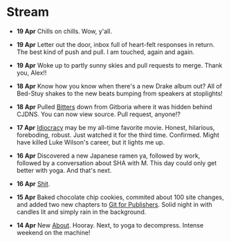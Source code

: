 Stream
======

+ **19 Apr** Chills on chills. Wow, y'all.

+ **19 Apr** Letter out the door, inbox full of heart-felt responses in return. The best kind of push and pull. I am touched, again and again.

+ **19 Apr** Woke up to partly sunny skies and pull requests to merge. Thank you, Alex!!

+ **18 Apr** Know how you know when there's a new Drake album out? All of Bed-Stuy shakes to the new beats bumping from speakers at stoplights!

+ **18 Apr** Pulled [Bitters](https://github.com/gwenbell/gwenbell.com/pulse) down from Gitboria where it was hidden behind CJDNS. You can now view source. Pull request, anyone!?

+ **17 Apr** [Idiocracy](https://www.rottentomatoes.com/m/idiocracy/) may be my all-time favorite movie. Honest, hilarious, foreboding, robust. Just watched it for the third time. Confirmed. Might have killed Luke Wilson's career, but it lights me up.

+ **16 Apr** Discovered a new Japanese ramen ya, followed by work, followed by a conversation about SHA with M. This day could only get better with yoga. And that's next.

+ **16 Apr** [Shit](http://blog.linode.com/2013/04/16/security-incident-update/).

+ **15 Apr** Baked chocolate chip cookies, commited about 100 site changes, and added two new chapters to [Git for Publishers](http://git.gwenbell.com). Solid night in with candles lit and simply rain in the background.

+ **14 Apr** New [About](http://gwenbell.com/about). Hooray. Next, to yoga to decompress. Intense weekend on the machine!